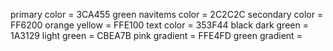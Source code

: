 primary color = 3CA455 green
navitems color = 2C2C2C
secondary color = FF6200 orange
yellow = FFE100
text color = 353F44 black
dark green = 1A3129
light green = CBEA7B
pink gradient = FFE4FD
green gradient =
